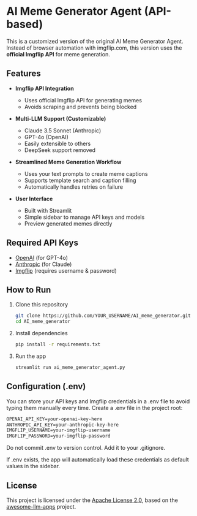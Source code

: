 # AI Meme Generator Agent (API-based)

This is a customized version of the original AI Meme Generator Agent. Instead of browser automation with imgflip.com, this version uses the **official Imgflip API** for meme generation.

## Features

- **Imgflip API Integration**

  - Uses official Imgflip API for generating memes
  - Avoids scraping and prevents being blocked

- **Multi-LLM Support (Customizable)**

  - Claude 3.5 Sonnet (Anthropic)
  - GPT-4o (OpenAI)
  - Easily extensible to others
  - DeepSeek support removed

- **Streamlined Meme Generation Workflow**

  - Uses your text prompts to create meme captions
  - Supports template search and caption filling
  - Automatically handles retries on failure

- **User Interface**
  - Built with Streamlit
  - Simple sidebar to manage API keys and models
  - Preview generated memes directly

## Required API Keys

- [OpenAI](https://platform.openai.com/account/api-keys) (for GPT-4o)
- [Anthropic](https://console.anthropic.com/settings/keys) (for Claude)
- [Imgflip](https://imgflip.com/api) (requires username & password)

## How to Run

1. Clone this repository

   ```bash
   git clone https://github.com/YOUR_USERNAME/AI_meme_generator.git
   cd AI_meme_generator
   ```

2. Install dependencies

   ```bash
   pip install -r requirements.txt
   ```

3. Run the app
   ```bash
   streamlit run ai_meme_generator_agent.py
   ```

## Configuration (.env)

You can store your API keys and Imgflip credentials in a .env file to avoid typing them manually every time.
Create a .env file in the project root:

```markdown
OPENAI_API_KEY=your-openai-key-here
ANTHROPIC_API_KEY=your-anthropic-key-here
IMGFLIP_USERNAME=your-imgflip-username
IMGFLIP_PASSWORD=your-imgflip-password
```

Do not commit .env to version control.
Add it to your .gitignore.

If .env exists, the app will automatically load these credentials as default values in the sidebar.

## License

This project is licensed under the [Apache License 2.0](./LICENSE), based on the [awesome-llm-apps](https://github.com/Shubhamsaboo/awesome-llm-apps) project.
